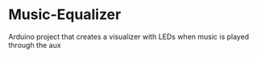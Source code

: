 # Music-Equalizer
Arduino project that creates a visualizer with LEDs when music is played through the aux
